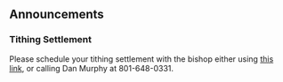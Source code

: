 ## Announcements

### Tithing Settlement

Please schedule your tithing settlement with the bishop either using [this link](https://calendly.com/danmurph17/eccles-park-tithing-settlement),
or calling Dan Murphy at 801-648-0331.
